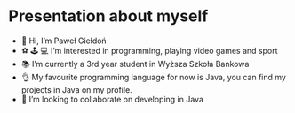 # Presentation about myself
- 👋 Hi, I’m Paweł Giełdoń
- ⚽ 🕹️ 💻 I’m interested in programming, playing video games and sport 
- 📚 I’m currently a 3rd year student in Wyższa Szkoła Bankowa
- 👌 My favourite programming language for now is Java, you can find my projects in Java on my profile.
- 🤝 I’m looking to collaborate on developing in Java



